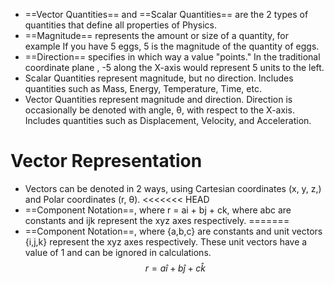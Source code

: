 - ==Vector Quantities== and ==Scalar Quantities== are the 2 types of quantities that define all properties of Physics.
- ==Magnitude== represents the amount or size of a quantity, for example
  If you have 5 eggs, 5 is the magnitude of the quantity of eggs. 
- ==Direction== specifies in which way a value "points." In the traditional coordinate plane , -5 along the X-axis would represent 5 units to the left.
- Scalar Quantities represent magnitude, but no direction. Includes quantities such as Mass, Energy, Temperature, Time, etc.
- Vector Quantities represent magnitude and direction. Direction is occasionally be denoted with angle, θ, with respect to the X-axis. Includes quantities such as Displacement, Velocity, and Acceleration.
# Vector Representation
- Vectors can be denoted in 2 ways, using Cartesian coordinates (x, y, z,) and Polar coordinates (r, θ).
<<<<<<< HEAD
- ==Component Notation==, where r = ai + bj + ck, where abc are constants and ijk represent the xyz axes respectively. 
=======
- ==Component Notation==, where {a,b,c} are constants and unit vectors {i,j,k} represent the xyz axes respectively. These unit vectors have a value of 1 and can be ignored in calculations.
$$
r=a\hat i + b\hat j + c\hat k
$$

